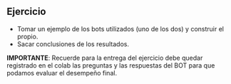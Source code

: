 ## Ejercicio 

- Tomar un ejemplo de los bots utilizados (uno de los dos) y construir el propio.
- Sacar conclusiones de los resultados.

__IMPORTANTE__: Recuerde para la entrega del ejercicio debe quedar registrado en el colab las preguntas y las respuestas del BOT para que podamos evaluar el desempeño final.
